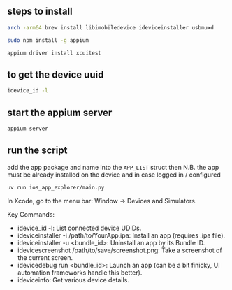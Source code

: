 ## steps to install

```zsh
arch -arm64 brew install libimobiledevice ideviceinstaller usbmuxd

sudo npm install -g appium

appium driver install xcuitest 
```

## to get the device uuid
```zsh
idevice_id -l
```

## start the appium server
```zsh
appium server
```

## run the script

add the app package and name into the `APP_LIST` struct then
N.B. the app must be already installed on the device and in case logged in / configured

```zsh
uv run ios_app_explorer/main.py  
```


In Xcode, go to the menu bar: Window -> Devices and Simulators.

Key Commands:
- idevice_id -l: List connected device UDIDs.
- ideviceinstaller -i /path/to/YourApp.ipa: Install an app (requires .ipa file).
- ideviceinstaller -u <bundle_id>: Uninstall an app by its Bundle ID.
- idevicescreenshot /path/to/save/screenshot.png: Take a screenshot of the current screen.
- idevicedebug run <bundle_id>: Launch an app (can be a bit finicky, UI automation frameworks handle this better).
- ideviceinfo: Get various device details.